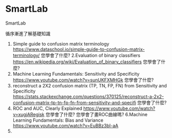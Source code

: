 # SmartLab
SmartLab

循序漸進了解基礎知識

1. Simple guide to confusion matrix terminology
https://www.dataschool.io/simple-guide-to-confusion-matrix-terminology/
您學會了什麼?
2.Evaluation of binary classifiers
https://en.wikipedia.org/wiki/Evaluation_of_binary_classifiers
您學會了什麼?
3. Machine Learning Fundamentals: Sensitivity and Specificity
https://www.youtube.com/watch?v=sunUKFXMHGk
您學會了什麼?
4. reconstruct a 2X2 confusion matrix (TP, TN, FP, FN) from Sensitivity and Specificity
https://stats.stackexchange.com/questions/370125/reconstruct-a-2x2-confusion-matrix-tp-tn-fp-fn-from-sensitivity-and-specifi
您學會了什麼?
5. ROC and AUC, Clearly Explained
https://www.youtube.com/watch?v=xugjARegisk
您學會了什麼?
您學會了畫ROC曲線嗎?
6.Machine Learning Fundamentals: Bias and Variance
https://www.youtube.com/watch?v=EuBBz3bI-aA
7.
